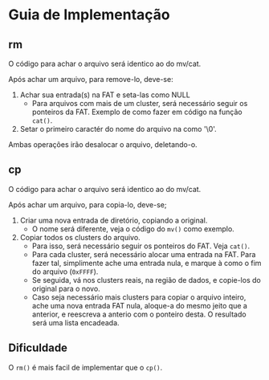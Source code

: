 # Guia de Implementação

## rm

O código para achar o arquivo será identico ao do mv/cat.

Após achar um arquivo, para remove-lo, deve-se:

1. Achar sua entrada(s) na FAT e seta-las como NULL
    * Para arquivos com mais de um cluster, será necessário seguir os ponteiros da FAT. Exemplo de como fazer em código na função `cat()`.
2. Setar o primeiro caractér do nome do arquivo na como '\0'.

Ambas operações irão desalocar o arquivo, deletando-o.

## cp

O código para achar o arquivo será identico ao do mv/cat.

Após achar um arquivo, para copia-lo, deve-se;

1. Criar uma nova entrada de diretório, copiando a original.
    * O nome será diferente, veja o código do `mv()` como exemplo.
2. Copiar todos os clusters do arquivo.
    * Para isso, será necessário seguir os ponteiros do FAT. Veja `cat()`.
    * Para cada cluster, será necessário alocar uma entrada na FAT. Para fazer tal, simplimente ache uma entrada nula, e marque à como o fim do arquivo (`0xFFFF`).
    * Se seguida, vá nos clusters reais, na região de dados, e copie-los do original para o novo.
    * Caso seja necessário mais clusters para copiar o arquivo inteiro, ache uma nova entrada FAT nula, aloque-a do mesmo jeito que a anterior, e reescreva a anterio com o ponteiro desta. O resultado será uma lista encadeada.

## Dificuldade

O `rm()` é mais facil de implementar que o `cp()`.
